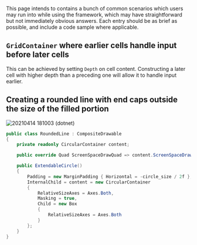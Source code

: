 This page intends to contains a bunch of common scenarios which users may run into while using the framework, which may have straightforward but not immediately obvious answers. Each entry should be as brief as possible, and include a code sample where applicable.

## `GridContainer` where earlier cells handle input before later cells

This can be achieved by setting `Depth` on cell content. Constructing a later cell with higher depth than a preceding one will allow it to handle input earlier.

## Creating a rounded line with end caps outside the size of the filled portion

![20210414 181003 (dotnet)](https://user-images.githubusercontent.com/191335/114685263-acf8e480-9d4c-11eb-9315-440e70d4ffa6.png)

```csharp
public class RoundedLine : CompositeDrawable
{
    private readonly CircularContainer content;

    public override Quad ScreenSpaceDrawQuad => content.ScreenSpaceDrawQuad;

    public ExtendableCircle()
    {
        Padding = new MarginPadding { Horizontal = -circle_size / 2f };
        InternalChild = content = new CircularContainer
        {
            RelativeSizeAxes = Axes.Both,
            Masking = true,
            Child = new Box
            {
                RelativeSizeAxes = Axes.Both
            }
        };
    }
}
```